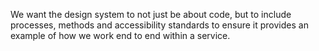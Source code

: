 
We want the design system to not just be about code, but to include processes, methods and accessibility standards to ensure it provides an example of how we work end to end within a service.
